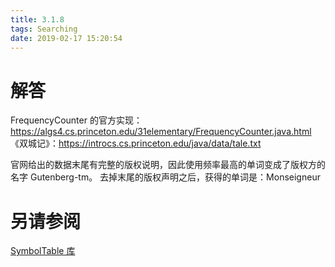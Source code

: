 ```yaml
---
title: 3.1.8
tags: Searching
date: 2019-02-17 15:20:54
---
```


# 解答

FrequencyCounter 的官方实现：<https://algs4.cs.princeton.edu/31elementary/FrequencyCounter.java.html>
《双城记》：<https://introcs.cs.princeton.edu/java/data/tale.txt>

官网给出的数据末尾有完整的版权说明，因此使用频率最高的单词变成了版权方的名字 Gutenberg-tm。
去掉末尾的版权声明之后，获得的单词是：Monseigneur

# 另请参阅

[SymbolTable 库](https://github.com/ikesnowy/Algorithms-4th-Edition-in-Csharp/tree/master/3%20Searching/3.1/SymbolTable)
